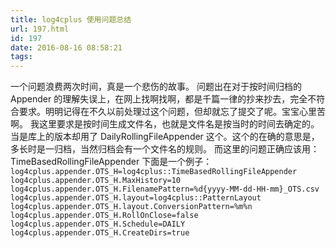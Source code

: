 ```yaml
---
title: log4cplus 使用问题总结
url: 197.html
id: 197
date: 2016-08-16 08:58:21
tags:
---
```


一个问题浪费两次时间，真是一个悲伤的故事。 问题出在对于按时间归档的 Appender 的理解失误上，在网上找啊找啊，都是千篇一律的抄来抄去，完全不符合要求。明明记得在不久以前处理过这个问题，但却就忘了提交了呢。宝宝心里苦啊。 我这里要求是按时间生成文件名，也就是文件名是按当时的时间去确定的。当是库上的版本却用了 DailyRollingFileAppender 这个。这个的在确的意思是，多长时是一归档，当然归档会有一个文件名的规则。 而这里的问题正确应该用：TimeBasedRollingFileAppender 下面是一个例子： `log4cplus.appender.OTS_H=log4cplus::TimeBasedRollingFileAppender log4cplus.appender.OTS_H.MaxHistory=10 log4cplus.appender.OTS_H.FilenamePattern=%d{yyyy-MM-dd-HH-mm}_OTS.csv log4cplus.appender.OTS_H.layout=log4cplus::PatternLayout  
log4cplus.appender.OTS_H.layout.ConversionPattern=%m%n log4cplus.appender.OTS_H.RollOnClose=false log4cplus.appender.OTS_H.Schedule=DAILY log4cplus.appender.OTS_H.CreateDirs=true`